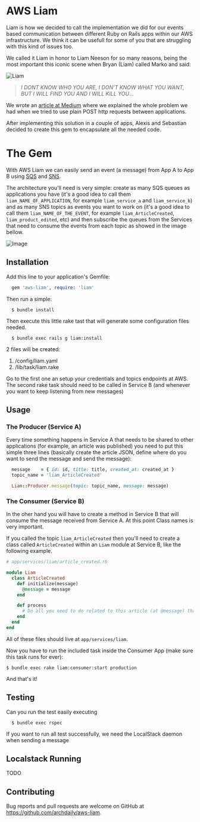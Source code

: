# AWS Liam

Liam is how we decided to call the implementation we did for our events based communication between different Ruby on Rails apps within our AWS infrastructure. We think it can be usefull for some of you that are struggling with this kind of issues too.

We called it Liam in honor to Liam Neeson for so many reasons, being the most important this iconic scene when Bryan (Liam) called Marko and said:

![Liam](https://pmctvline2.files.wordpress.com/2015/09/taken-prequel.jpg)

> *I DONT KNOW WHO YOU ARE, I DON’T KNOW WHAT YOU WANT, BUT I WILL FIND YOU AND I WILL KILL YOU*...

We wrote an [article at Medium](https://medium.com/archdaily-on-technology/microservices-events-aws-our-path-to-improve-communication-between-our-ruby-on-rails-apps-501b65e35fa3) where we explained the whole problem we had when we tried to use plain POST http requests between applications.

After implementing this solution in a couple of apps, Alexis and Sebastian decided to create this gem to encapsulate all the needed code.


# The Gem

With AWS Liam we can easily send an event (a message) from App A to App B using [SQS](https://docs.aws.amazon.com/AWSSimpleQueueService/latest/SQSDeveloperGuide/welcome.html) and [SNS](https://docs.aws.amazon.com/sns/latest/dg/welcome.html). 

The architecture you'll need is very simple: create as many SQS queues as applications you have (it's a good idea to call them `liam_NAME_OF_APPLICATION`, for example `liam_service_a` and `liam_service_b`) and as many SNS topics as events you want to work on (it's a good idea to call them `liam_NAME_OF_THE_EVENT`, for example `liam_ArticleCreated`, `liam_product_edited`, etc) and then subscribe the queues from the Services that need to consume the events from each topic as showed in the image bellow.

![Image](https://miro.medium.com/max/4000/1*DjlJlFUnT1UgviJzNJZ-xQ.png)

## Installation

Add this line to your application's Gemfile:

```ruby
  gem 'aws-liam', require: 'liam'
```
Then run a simple:
```
  $ bundle install
```

Then execute this little rake tast that will generate some configuration files needed.

```
  $ bundle exec rails g liam:install
```

2 files will be created:

 1. /config/liam.yaml
 2. /lib/task/liam.rake

Go to the first one an setup your credentials and topics endpoints at AWS. The second rake task should need to be called in Service B (and whenever you want to keep listening from new messages)

## Usage

### The Producer (Service A)
Every time something happens in Service A that needs to be shared to other applications (for example, an article was published) you need to put this simple three lines (basically create the article JSON, define where do you want to send the message and send the message):

```ruby
  message    = { id: id, title: title, created_at: created_at }
  topic_name = 'liam_ArticleCreated'

  Liam::Producer.message(topic: topic_name, message: message)
```

### The Consumer (Service B)
In the oher hand you will have to create a method in Service B that will consume the message received from Service A. At this point Class names is very important.

If you called the topic `liam_ArticleCreated` then you'll need to create a class called `ArticleCreated` within an `Liam` module at Service B, like the following example.

```ruby
# app/services/liam/article_created.rb

module Liam
  class ArticleCreated
    def initialize(message)
      @message = message
    end

    def process
      # Do all you need to do related to this article (at @message) that has been created at Service A
    end
  end
end
```
All of these files should live at `app/services/liam`.

Now you have to run the included task inside the Consumer App (make sure this task runs for ever):

```
$ bundle exec rake liam:consumer:start production
```

And that's it!

## Testing
Can you run the test easily executing

```
  $ bundle exec rspec
```

If you want to run all test successfully, we need the LocalStack daemon when sending a message

## Localstack Running
  TODO

## Contributing

Bug reports and pull requests are welcome on GitHub at https://github.com/archdaily/aws-liam.
